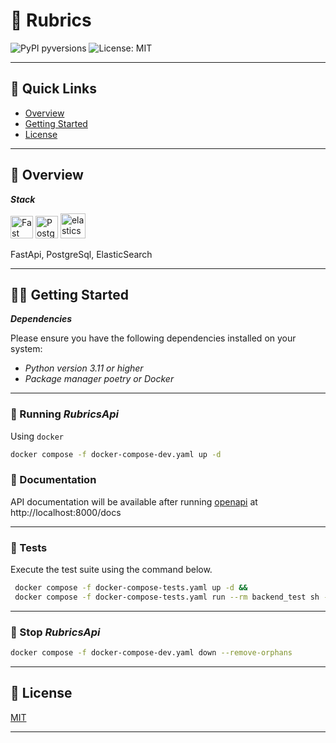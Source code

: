 # 🎁 Rubrics

![PyPI pyversions](https://img.shields.io/badge/python-3.11-blue)
![License: MIT](https://img.shields.io/github/license/eli64s/readme-ai?color=blueviolet)

---

## 🔗 Quick Links
* [Overview](#-overview)
* [Getting Started](#-getting-started)
* [License](#-license)

---

## 🔭 Overview
***Stack***

<a href="https://fastapi.tiangolo.com/" target="_blank" rel="noreferrer"><img src="https://raw.githubusercontent.com/danielcranney/readme-generator/main/public/icons/skills/fastapi-colored.svg" width="36" height="36" alt="Fast API" /></a>
<a href="https://www.postgresql.org/" target="_blank" rel="noreferrer"><img src="https://raw.githubusercontent.com/danielcranney/readme-generator/main/public/icons/skills/postgresql-colored.svg" width="36" height="36" alt="PostgreSQL" /></a>
<a href="https://www.elastic.co" target="_blank" rel="noreferrer"><img src="https://www.vectorlogo.zone/logos/elastic/elastic-icon.svg" alt="elasticsearch" width="40" height="40"/></a>

FastApi, PostgreSql, ElasticSearch

---
## 👩‍💻 Getting Started

***Dependencies***

Please ensure you have the following dependencies installed on your system:

- *Python version 3.11 or higher*
- *Package manager poetry or Docker*

---
### 🚀 Running *RubricsApi*

Using `docker`

```bash
docker compose -f docker-compose-dev.yaml up -d
```

### 📝 Documentation

API documentation will be available after running
[openapi](http://localhost:8000/docs) at http://localhost:8000/docs

---

### 🧪 Tests

Execute the test suite using the command below.

```bash
 docker compose -f docker-compose-tests.yaml up -d &&
 docker compose -f docker-compose-tests.yaml run --rm backend_test sh -c 'pytest'
```

---


### 🚩 Stop *RubricsApi*

```bash
docker compose -f docker-compose-dev.yaml down --remove-orphans
```

---

## 📄 License

[MIT](https://github.com/eli64s/readme-ai/blob/main/LICENSE)

---
